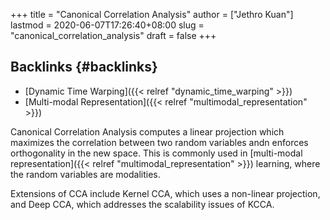 +++
title = "Canonical Correlation Analysis"
author = ["Jethro Kuan"]
lastmod = 2020-06-07T17:26:40+08:00
slug = "canonical_correlation_analysis"
draft = false
+++

## Backlinks {#backlinks}

- [Dynamic Time Warping]({{< relref "dynamic_time_warping" >}})
- [Multi-modal Representation]({{< relref "multimodal_representation" >}})

Canonical Correlation Analysis computes a linear projection which
maximizes the correlation between two random variables andn enforces
orthogonality in the new space. This is commonly used in [multi-modal
representation]({{< relref "multimodal_representation" >}}) learning, where the random variables are modalities.

Extensions of CCA include Kernel CCA, which uses a non-linear
projection, and Deep CCA, which addresses the scalability issues of KCCA.
